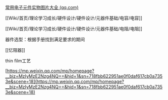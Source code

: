   

[常用电子元件实物图片大全 (qq.com)](https://mp.weixin.qq.com/s?__biz=MzIyMzE2Nzg4NQ==&mid=100000941&idx=3&sn=cf8a45324ae413a145c59a160694daf9&scene=19#wechat_redirect)

  

[[Wiki/首页/理论学习成长/硬件设计/硬件设计/元器件基础/电容/电容]]

[[Wiki/首页/理论学习成长/硬件设计/硬件设计/元器件基础/电阻/电阻]]

器件选型：根据手册找到满足要求的期间

[[忆阻器]]

thin film工艺

  

[https://mp.weixin.qq.com/mp/homepage?__biz=MzIyMzE2Nzg4NQ==&hid=1&sn=718fbb622951ae0f0daf617cb0a7353e&scene=18](https://mp.weixin.qq.com/mp/homepage?__biz=MzIyMzE2Nzg4NQ==&hid=1&sn=718fbb622951ae0f0daf617cb0a7353e&scene=18)